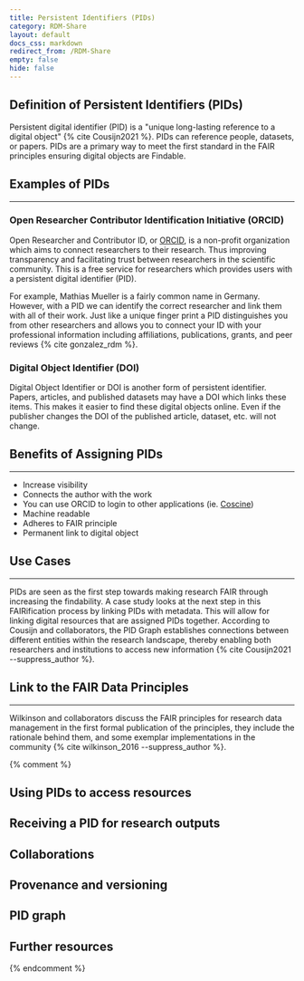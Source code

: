 ```yaml
---
title: Persistent Identifiers (PIDs)
category: RDM-Share
layout: default
docs_css: markdown
redirect_from: /RDM-Share
empty: false
hide: false
---
```


## Definition of Persistent Identifiers (PIDs)
Persistent digital identifier (PID) is a "unique long-lasting reference to a digital object" {% cite Cousijn2021 %}. PIDs can reference people, datasets, or papers. PIDs are a primary way to meet the first standard in the FAIR principles ensuring digital objects are Findable.

## Examples of PIDs
---
### Open Researcher Contributor Identification Initiative (ORCID)
Open Researcher and Contributor ID, or [ORCID](https://orcid.org/), is a non-profit organization which aims to connect researchers to their research. Thus improving transparency and facilitating trust between researchers in the scientific community. This is a free service for researchers which provides users with a persistent digital identifier (PID).

For example, Mathias Mueller is a fairly common name in Germany. However, with a PID we can identify the correct researcher and link them with all of their work. Just like a unique finger print a PID distinguishes you from other researchers and allows you to connect your ID with your professional information including affiliations, publications, grants, and peer reviews {% cite gonzalez_rdm %}.

### Digital Object Identifier (DOI)
Digital Object Identifier or DOI is another form of persistent identifier. Papers, articles, and published datasets may have a DOI which links these items. This makes it easier to find these digital objects online. Even if the publisher changes the DOI of the published article, dataset, etc. will not change.

## Benefits of Assigning PIDs
---
+ Increase visibility
+ Connects the author with the work
+ You can use ORCID to login to other applications (ie. [Coscine](https://docs.coscine.de/en/))
+ Machine readable
+ Adheres to FAIR principle
+ Permanent link to digital object

## Use Cases
---
PIDs are seen as the first step towards making research FAIR through increasing the findability. A case study looks at the next step in this FAIRification process by linking PIDs with metadata. This will allow for linking digital resources that are assigned PIDs together. According to Cousijn and collaborators, the PID Graph establishes connections between different entities within the research landscape, thereby enabling both researchers and institutions to access new information {% cite Cousijn2021 --suppress_author %}.

## Link to the FAIR Data Principles
---
Wilkinson and collaborators discuss the FAIR principles for research data management in the first formal publication of the principles, they include the rationale behind them, and some exemplar implementations in the community {% cite wilkinson_2016 --suppress_author %}.

{% comment %}
## Using PIDs to access resources

## Receiving a PID for research outputs

## Collaborations

## Provenance and versioning

## PID graph

## Further resources
{% endcomment %}
